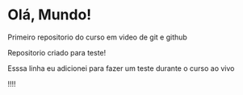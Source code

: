 # Olá, Mundo!
 Primeiro repositorio do curso em video de git e github

Repositorio criado para teste!

Esssa  linha eu adicionei para fazer um teste durante o curso ao vivo 

!!!!
